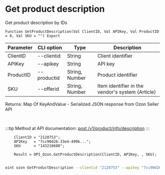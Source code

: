 ﻿---
sidebar_position: 3
---

# Get product description
 Get product description by IDs



`Function GetProductDescription(Val ClientID, Val APIKey, Val ProductID = 0, Val SKU = "") Export`

  | Parameter | CLI option | Type | Description |
  |-|-|-|-|
  | ClientID | --clientid | String | Client identifier |
  | APIKey | --apikey | String | API key |
  | ProductID | --productid | String, Number | Product identifier |
  | SKU | --offerid | String, Number | Item identifier in the vendor's system (Article) |

  
  Returns:  Map Of KeyAndValue - Serialized JSON response from Ozon Seller API

<br/>

:::tip
Method at API documentation: [post /v1/product/info/description](https://docs.ozon.ru/api/seller/#operation/ProductAPI_GetProductInfoDescription)
:::
<br/>


```bsl title="Code example"
    ClientID = "2128753";
    APIKey   = "7cc90d26-33e4-499b...";
    SKU      = "143210608";

    Result = OPI_Ozon.GetProductDescription(ClientID, APIKey, , SKU);
```



```sh title="CLI command example"
    
oint ozon GetProductDescription --clientid "2128753" --apikey "7cc90d26-33e4-499b..." --productid %productid% --offerid %offerid%

```

```json title="Result"

```
